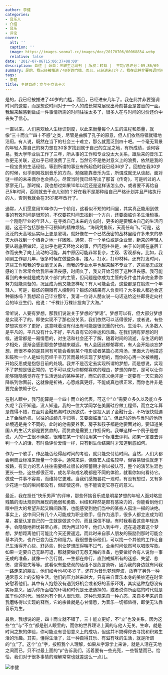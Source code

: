 ```yaml
---
author: 李健
categories:
- 音乐人
- 介绍
- 音乐
- 评论
cover:
  alt: ''
  caption: ''
  image: https://images.soomal.cc/images/doc/20170706/00068834.webp
  relative: false
date: '2017-07-06T15:06:37+08:00'
description: 自述 | 源自：三联生活周刊 | 版权：转载 |  平均/总评分：09.86/69
summary: 是的，我已经被推进了40岁的门槛，而且，已经进来几年了。我在此并非要强调时间的速度，而是想说时间对于一个人的成长常常展现出苛刻甚至是吝啬的一面。我越来越感到做成一件事情所需的时间往往太多了，很多人在与时间的讨价还价中丧失了信心……
tags:
- 李健
title: 李健自述：立与不立皆辛苦
---
```


是的，我已经被推进了40岁的门槛，而且，已经进来几年了。我在此并非要强调时间的速度，而是想说时间对于一个人的成长常常展现出苛刻甚至是吝啬的一面。我越来越感到做成一件事情所需的时间往往太多了，很多人在与时间的讨价还价中丧失了信心。

一直以来，人们喜欢给人生标识刻度，以此来衡量每个人生的进程和质量，就像“三十而立”“四十不惑”之类，尽管是曲解了孔子的原意，但人们依然将错就错地沿用。有人说，既然在当下的社会三十难立，那么就宽泛到四十吧。一个毫无背景的年轻人靠自己的努力想在30多岁找到属于自己的立足之地，有所成绩，谈何容易。我大学毕业后工作了三年，所从事的工作和专业没太大关系，跟后来的音乐工作更无关联，这似乎已经浪费了三年，当然它不是绝对意义上的浪费，依然是我的一段宝贵的生活经验。等到所谓的事业有所起色时我已经36岁了。回想在我30岁的时候，似乎刚刚找到音乐的方向，勉强能靠音乐为生，所谓成就无从谈起，面对谜一样的未来偶尔也会担心，尽管当时我已经写出了那首《传奇》，可是听过的人寥寥无几。那时候，我也想过如果10年以后还是这样该怎么办，或者要不再给自己5年时间，否则就去干点儿别的？好在我不是那种给自己严格计划并且严格执行的人，否则我就会在35岁那年改行了。

通常，人们愿意用10年作为一个阶段，这看似不短的时间里，其实真正能用到做事的有效时间是很短的，不仅要花时间去找到一个方向，还要面临许多生活琐事。一个刚刚毕业的年轻人，在寻找自己未来的方向时，更多的是要解决自己的生活问题，这还不包括那些不可预知的精神烦恼。“海阔凭鱼跃，天高任鸟飞。”可是，这泛泛的天高地远实际上更是窘境，就好像在一个已然茂密的丛林里给许多未来的参天大树找到一个栖身之地一样困难。通常，在一个单位或是企业里，新来的年轻人要从最底层做起，这似乎也是天经地义的事，但问题往往是，由于长时间在底层工作而丧失了向上流动的可能，其中原因可能非常复杂，主观、客观都有。比如，我刚刚工作那几年，很多时候在做些杂事，接人，打水，打印材料，还有打发时间，这些工作和我的专业毫无关系，而我的专业水平也越来越不专业了，这些毫无成就感的工作常常会给我带来沮丧感，时间久了，我又开始习惯了这种沮丧感。我可能看到的未来就是成为某个部门的主管，但问题是你成为主管的条件也并非完全靠你努力就能具备的，况且成为他又能怎样呢？有人可能会说，这些都是在锻炼一个年轻人，可是，锻炼的期限有人控制吗？锻炼的结果有人负责吗？大多数人都适合这种锻炼吗？我想起自己毕业那年，我请一位诗人朋友说一句话送给这些即将走向社会的毕业生们，他说：“千棵针万棵针投向了大海。”

常听说，人要有梦想，那我们说说关于梦想的“梦话”。梦想可以有，但大部分梦想是实现不了的。即使实现不了那也没关系，我们依然可以活得很好，或者说，有些梦想实现不了更好，这意味着没有付出有可能是很沉重的代价。生活中，大多数人是平凡的，平凡没有什么不好，平凡自有它的幸运和乐趣。在我们拥有梦想的时候，通常都是一厢情愿的，对生活和社会还不了解，随着时间的流逝，与生活的朝夕相处，逐渐会感到那些梦想越来越远，有人会因此郁郁寡欢，有人会开始淡忘梦想，而很不幸的是其间有可能会看到某个电影或者某篇心灵鸡汤，里面大力地描述和鼓吹一个人是如何历经千辛万苦而最终实现了梦想的，而你的心再一次被唤醒，开始反思或是抱怨目前的处境。我并不是否定去实现所谓的梦想，而是想说，实现不了梦想是很正常的，它不可以成为你郁郁寡欢的理由，梦想的存在，是可以让你能够隐隐感觉存在于生活远处的某种美好，而它的意义绝非是一定要有一天它真的降临到你面前，这就像是祈祷，心愿成真更好，不能成真也很正常，而你也并非是要完全依赖于它。

在别人眼中，我可能算是一个四十而立的代表，可这个“立”需要立多久以及能立多久呢？我不知道，没人知道。我的一位大学同学在美国硅谷做工程师，而立之年算是做得不错，在面对金融热潮时跃跃欲试，于是投入到了金融行业，不巧很快就遇上了金融危机，以往的成绩几乎归零，又要面临重“立”。但此时的他与当时的他所处境遇是完全不同的，此时的他需要养家，房子和孩子都是他要面对的，要知道美国人的生活大都是要贷款的，而贷款是需要工作担保的。我举这样一个例子是想说，人的一生很不确定，很难在某一个阶段用某一个标准去评判。如果一定要去评判一个人的话，有时像评价爱情一样，只有到生命结束时才知道到底如何。

作为一个歌手，作品能否经得起时间的考验，就只能交付给时间。当然，人们大都会用商业标准来衡量一个歌手。通常来讲，偶像艺人成名较早，但容易很快就走下坡路，有实力的艺人往往需要经过很长的积蓄期才得以被认可，整个的演艺生涯也更长一些。这些都很正常，成名早和成名晚都是不同的体验，就看你如何看待它。做成一件事不容易，而维持它更难。当我们感慨昙花一现时，有没有想过，又有多少花连一现的瞬间都没有，但即使这样，也不能否定它存在的意义。

最近，我在担任“快乐男声”的评审，那些怀揣音乐或是明星梦想的年轻人面对略显残酷的淘汰规则所展现的脆弱和勇敢、纠结和释然是颇有感染力的，你能看到他们眼中巨大的希望升起又瞬间跌落，也能感受到他们当中的某些人孤注一掷的决绝。事实上，这中间只有几个人可能成为职业歌手，但作为选手，很多人都立志成为明星，甚至认定自己的一生就是做这个的，而且深信不疑。有时我看着这些年轻选手，会隐隐地担忧甚至心疼，因为再过10年，他们人到中年，还在追逐着这个梦想，梦想距离他们可能比今天还要遥远，而此时来自家人朋友的鼓励到那时可能会基本消失，也许已变为压力和阻力。我很想告诉他们，可以找一个其他的工作让自己生活得开心些、舒适些，别让梦想压得喘不过气，业余时间依然可以唱歌写歌。如果一定要自己无路可退，那就要做好无怨无悔的准备，也要做好会有人说你一事无成的准备，就像一个苦行僧，一生都在修行，直到戒掉所有的迷惑、失望、悲伤、患得患失等等。这看似有些悲观的话语不是危言耸听，因为我的身边就有同我一路走来的朋友，他们如今也40多岁了，还在为音乐梦想奔波，放弃了另外一种通常意义上的安稳生活。他们的压力越来越大，只有来自音乐本身的美妙还在时常安慰着他们。其中有人抱怨没有遇到好机会或者好的音乐环境，其实这种抱怨没有实际意义，因为你所面临的环境和时代是无法选择的，或者说你所面临的时代就是属于你的时代。当然也有个别人很乐观，这种乐观来自一种心态，来自多年来的自我磨练得以实现的释然，它的宗旨就是心甘情愿，为音乐一切都值得，即使无法靠音乐为生。

最后，我想说的是，四十而立就不错了，三十能立更好，不“立”也没关系，因为这些“立”与“不立”都是别人眼里的，而你的世界理论上真的与他人无关。生命，就是时间之旅的体验，你可能没有世俗意义上的成功，但这并不妨碍你去寻找和积累生活的乐趣。其实，懂得生活了，过一种自得其乐、有滋有味的生活，就是所谓的“立”了。这个“立”字，按照我个人理解，如果从字源学上来讲，就是人活在天地之间而已，只不过最上面的“p”告诉我们，活着要有一些光亮，一些智慧而已。恰恰，我们对于很多事情的理解常常也就差这么一点儿。

![李健](https://images.soomal.cc/images/doc/20170706/00068834.webp)